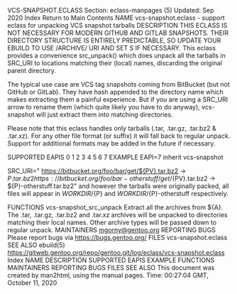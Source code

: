 VCS-SNAPSHOT.ECLASS
Section: eclass-manpages (5)
Updated: Sep 2020
Index Return to Main Contents
NAME
vcs-snapshot.eclass - support eclass for unpacking VCS snapshot tarballs
DESCRIPTION
THIS ECLASS IS NOT NECESSARY FOR MODERN GITHUB AND GITLAB SNAPSHOTS. THEIR DIRECTORY STRUCTURE IS ENTIRELY PREDICTABLE, SO UPDATE YOUR EBUILD TO USE /ARCHIVE/ URI AND SET S IF NECESSARY.
This eclass provides a convenience src_unpack() which does unpack all the tarballs in SRC_URI to locations matching their (local) names, discarding the original parent directory.

The typical use case are VCS tag snapshots coming from BitBucket (but not GitHub or GitLab). They have hash appended to the directory name which makes extracting them a painful experience. But if you are using a SRC_URI arrow to rename them (which quite likely you have to do anyway), vcs-snapshot will just extract them into matching directories.

Please note that this eclass handles only tarballs (.tar, .tar.gz, .tar.bz2 & .tar.xz). For any other file format (or suffix) it will fall back to regular unpack. Support for additional formats may be added in the future if necessary.

SUPPORTED EAPIS
0 1 2 3 4 5 6 7
EXAMPLE
EAPI=7
inherit vcs-snapshot

SRC_URI="
   https://bitbucket.org/foo/bar/get/${PV}.tar.bz2 -> ${P}.tar.bz2
   https://bitbucket.org/foo/bar-otherstuff/get/${PV}.tar.bz2
       -> ${P}-otherstuff.tar.bz2"
and however the tarballs were originally packed, all files will appear in ${WORKDIR}/${P} and ${WORKDIR}/${P}-otherstuff respectively.

FUNCTIONS
vcs-snapshot_src_unpack
Extract all the archives from ${A}. The .tar, .tar.gz, .tar.bz2 and .tar.xz archives will be unpacked to directories matching their local names. Other archive types will be passed down to regular unpack.
MAINTAINERS
mgorny@gentoo.org
REPORTING BUGS
Please report bugs via https://bugs.gentoo.org/
FILES
vcs-snapshot.eclass
SEE ALSO
ebuild(5)
https://gitweb.gentoo.org/repo/gentoo.git/log/eclass/vcs-snapshot.eclass
Index
NAME
DESCRIPTION
SUPPORTED EAPIS
EXAMPLE
FUNCTIONS
MAINTAINERS
REPORTING BUGS
FILES
SEE ALSO
This document was created by man2html, using the manual pages.
Time: 00:27:04 GMT, October 11, 2020